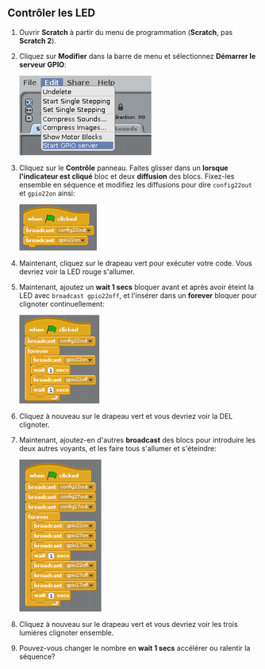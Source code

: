 ## Contrôler les LED

1. Ouvrir **Scratch** à partir du menu de programmation (**Scratch**, pas **Scratch 2**).

2. Cliquez sur **Modifier** dans la barre de menu et sélectionnez **Démarrer le serveur GPIO**:
    
    ![](images/scratch1-1.png)

3. Cliquez sur le **Contrôle** panneau. Faites glisser dans un **lorsque l'indicateur est cliqué** bloc et deux **diffusion** des blocs. Fixez-les ensemble en séquence et modifiez les diffusions pour dire `config22out` et `gpio22on` ainsi:
    
    ![](images/scratch1-2.png)

4. Maintenant, cliquez sur le drapeau vert pour exécuter votre code. Vous devriez voir la LED rouge s'allumer.

5. Maintenant, ajoutez un **wait 1 secs** bloquer avant et après avoir éteint la LED avec `broadcast gpio22off`, et l'insérer dans un **forever** bloquer pour clignoter continuellement:
    
    ![](images/scratch1-3.png)

6. Cliquez à nouveau sur le drapeau vert et vous devriez voir la DEL clignoter.

7. Maintenant, ajoutez-en d'autres **broadcast** des blocs pour introduire les deux autres voyants, et les faire tous s'allumer et s'éteindre:
    
    ![](images/scratch1-4.png)

8. Cliquez à nouveau sur le drapeau vert et vous devriez voir les trois lumières clignoter ensemble.

9. Pouvez-vous changer le nombre en **wait 1 secs** accélérer ou ralentir la séquence?